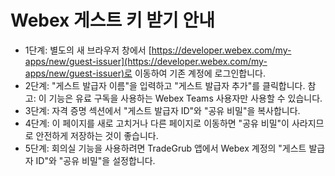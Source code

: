 # Webex 게스트 키 받기 안내
- 1단계: 별도의 새 브라우저 창에서 [https://developer.webex.com/my-apps/new/guest-issuer](https://developer.webex.com/my-apps/new/guest-issuer)로 이동하여 기존 계정에 로그인합니다.
- 2단계: "게스트 발급자 이름"을 입력하고 "게스트 발급자 추가"를 클릭합니다. 참고: 이 기능은 유료 구독을 사용하는 Webex Teams 사용자만 사용할 수 있습니다.
- 3단계: 자격 증명 섹션에서 "게스트 발급자 ID"와 "공유 비밀"을 복사합니다.
- 4단계: 이 페이지를 새로 고치거나 다른 페이지로 이동하면 "공유 비밀"이 사라지므로 안전하게 저장하는 것이 좋습니다.
- 5단계: 회의실 기능을 사용하려면 TradeGrub 앱에서 Webex 계정의 "게스트 발급자 ID"와 "공유 비밀"을 설정합니다.
